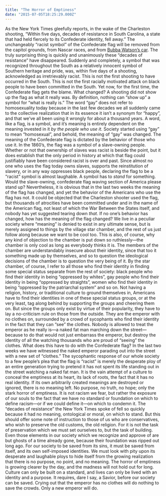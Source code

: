 ```yaml
---
title: "The Horror of Emptiness"
date: "2015-07-05T18:25:29.000Z"
---
```

As the New York Times gleefully reports, in the wake of the Charleston shooting, “Within five days, decades of resistance in South Carolina, a state that had held fiercely to its Confederate identity, fell away.” The unchangeably “racist symbol” of the Confederate flag will be removed from the capitol grounds, from Nascar races, and from [Bubba Watson’s car](http://www.foxnews.com/leisure/2015/07/03/bubba-watson-removing-confederate-flag-from-his-generall-lee/). The truly surprising thing is quickly and unanimously these “decades of resistance” have disappeared. Suddenly and completely, a symbol that was recognized throughout the South as a relatively innocent symbol of Southern heritage and pride, was, within five days of a shooting, acknowledged as irretrievably racist. This is not the first shooting to have occurred in the South. This is not the first racially motivated attack on black people to have been committed in the South. Yet now, for the first time, the Confederate flag gets the blame. What changed? A shooting did not show up the flag as what it really was. By definition, nothing can “show up” a symbol for “what is really is.” The word “gay” does not refer to homosexuality today because in the last few decades we all suddenly came to the collective realization that in its essence it isn’t a synonym for “happy”, and that we’ve all been using it wrongly for about a thousand years. A word, like a flag, is a symbol, and it’s meaning is entirely dependent on the meaning invested in it _by the people who use it._ Society started using “gay” to mean “homosexual”, and behold, the meaning of “gay” was changed. The meaning of the Confederate flag is dictated by the behavior of those who use it. In the 1860’s, the flag was a symbol of a slave-owning people. Whether or not that ownership of slaves was racist is beside the point, but it does establish that the only period in history at which that flag could justifiably have been considered racist is over and past. Since almost no one who uses the flag today owns slaves, supports the reinstitution of slavery, or in any way oppresses black people, declaring the flag to be a “racist” symbol is almost laughable. A symbol has to _stand_ for something. Would the slave-owning, confederate flag waving section of America please stand up? Nevertheless, it is obvious that in the last two weeks the meaning of the flag has changed, and yet the behavior of the Americans who use the flag has not. It could be objected that the Charleston shooter used the flag, but thousands of atrocities have been committed under and in the name of the American flag, not least of which the War Between the States itself, and nobody has yet suggested tearing down _that._ If no one’s behavior has changed, how has the meaning of the flag changed? We live in a peculiar society where “meaning” is denied to exist in any ultimate sense, but is merely assigned to things by the village star chamber, and the rest of us just follow along because we want to be cool too. This is also, of course, why any kind of objection to the chamber is put down so ruthlessly—the chamber is only cool as long as everybody thinks it is. The members of the chamber are understandably insecure about their identity, since that too it something made up by themselves, and so to question the ideological decisions of the chamber is to question the very being of it. By the star chamber, of course, I refer to all those who find their identity in finding some special status separate from the rest of society: black people who find their identity in being “oppressed by whites”, gay people who find their identity in being “oppressed by straights”, women who find their identity in being “oppressed by the patriarchal system” and so on. Not having a religion, history, or traditional culture to ground themselves in, Americans have to find their identities in one of these special status groups, or at the very least, tag along behind by supporting the groups and cheering them on. But since the groups only exist by virtue of their popularity, they have to lay a no-criticism rule on those from the outside. They are the emperor with no clothes on, surrounded by a crowd of sycophants who find their identity in the fact that they can “see” the clothes. Nobody is allowed to treat the emperor as he really is—a naked fat man marching down the street—because to do that would not just embarrass the emperor, but destroy the identity of all the watching thousands who are proud of “seeing” the clothes. What does this have to do with the Confederate flag? In the last two weeks we have witnessed the naked emperor parading out into the street with a new set of “clothes.” The sycophantic response of our whole society to a few people’s plea that the flag is “racist” is merely the desperate ploy of an entire generation trying to pretend it has not spent its life standing out in the street watching a naked fat man. It is the vain attempt of a culture to conceal the emptiness at its heart, its lack of roots, the fact that it has no real identity. If its own arbitrarily created meanings are destroyed or ignored, there is no meaning left. No purpose, no truth, no hope; only the stark horror of emptiness. It is not racism we fear, but rather the exposure of our souls to the fact that we have no standard or foundation on which to define racism—or if we could define it—on which to condemn it. The “decades of resistance” the New York Times spoke of fell so quickly because it had no meaning, ontological or moral, on which to stand. But this should offer some note of instruction to those of us who are conservatives, who wish to preserve the old customs, the old religion. For it is not the task of preservation which we must set ourselves to, but the task of building. Even those elements in our society which we recognize and approve of are but ghosts of a time already gone, because their foundation was ripped out long ago. For our society to be saved from its sins, it must be saved from itself, and its own self-imposed identities. We must look with pity upon its desperate and laughable ploys to hide itself from the growing realization that there is no purpose, no point, and no meaning. The horror of emptiness is growing clearer by the day, and the madness will not hold out for long. Culture can only be built on a standard, and lives can only be lived with an identity and a purpose. It requires, dare I say, a Savior, before our society can be saved. Crying out that the emperor has no clothes will do nothing to save the crowds. Only a new emperor will do.